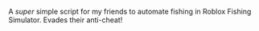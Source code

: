 A *super* simple script for my friends to automate fishing in Roblox Fishing Simulator. Evades their anti-cheat!
